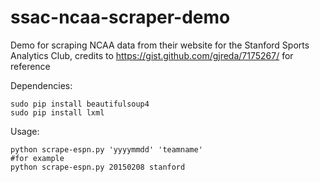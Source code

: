 # ssac-ncaa-scraper-demo
Demo for scraping NCAA data from their website for the Stanford Sports Analytics Club, credits to  https://gist.github.com/gjreda/7175267/ for reference

Dependencies:
```
sudo pip install beautifulsoup4 
sudo pip install lxml
```

Usage:
```
python scrape-espn.py 'yyyymmdd' 'teamname'
#for example
python scrape-espn.py 20150208 stanford
```
